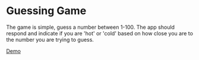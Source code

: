 Guessing Game
=============
The game is simple, guess a number between 1-100. The app should respond and indicate if you are 'hot' or 'cold' based on how close you are to the number you are trying to guess.

<a href="http://carolynyoo.com/guessing_game/">Demo</a>
